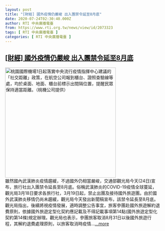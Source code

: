 ```yaml
---
layout: post
title: "[財經] 國外疫情仍嚴峻 出入團禁令延至8月底"
date: 2020-07-24T02:30:40.000Z
author: RTI 中央廣播電臺
from: https://www.rti.org.tw/news/view/id/2073323
tags: [ RTI 中央廣播電臺 ]
categories: [ RTI 中央廣播電臺 ]
---
```

<!--1595557840000-->
[[財經] 國外疫情仍嚴峻 出入團禁令延至8月底](https://www.rti.org.tw/news/view/id/2073323)
------

<div>
<img src="https://static.rti.org.tw/assets/thumbnails/2020/04/01/20200401000178M.jpg" width="360" alt="桃園國際機場1日起落實中央流行疫情指揮中心建議的「社交距離」政策，在航空公司報到櫃台、證照查驗線等處，均於桌面、地面、櫃台前標示出間隔位置，提醒民眾保持適當距離。（桃機公司提供）" title="桃園國際機場1日起落實中央流行疫情指揮中心建議的「社交距離」政策，在航空公司報到櫃台、證照查驗線等處，均於桌面、地面、櫃台前標示出間隔位置，提醒民眾保持適當距離。（桃機公司提供）"><br>雖然國內武漢肺炎疫情趨緩，不過國外仍相當嚴峻，交通部觀光局今天(24日)宣布，旅行社出入團禁令延長至8月底。俗稱武漢肺炎的COVID-19疫情全球蔓延，觀光局3月18日要求各旅行社，3月19日起，禁止出團及接待國外旅遊團。由於國外武漢肺炎移情仍尚未趨緩，觀光局今天發出新聞稿宣布，該禁令延長至8月底。觀光局指出，後續將視疫情發展，適時調整公告事宜，旅客參團赴國外旅遊解約退費原則，依據國外旅遊定型化契約應記載及不得記載事項第14點(國外旅遊定型化契約第14條)規定辦理。觀光局也表示，參團旅客取消8月31日以後國外旅遊行程，其解約退費處理原則，以旅客取消時疫情...<a target="_blank" href="https://www.rti.org.tw/news/view/id/2073323">...more</a>
</div>
